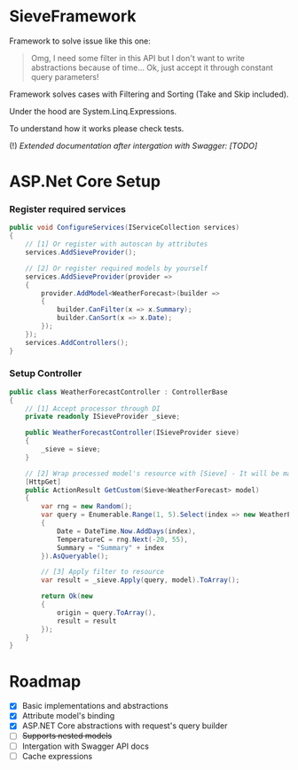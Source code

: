 # SieveFramework
Framework to solve issue like this one:
> Omg, I need some filter in this API but I don't want to write abstractions because of time...
> Ok, just accept it through constant query parameters!

Framework solves cases with Filtering and Sorting (Take and Skip included). 

Under the hood are System.Linq.Expressions.

To understand how it works please check tests.

(!) _Extended documentation after intergation with Swagger: [TODO]_

# ASP.Net Core Setup
### Register required services
```csharp
public void ConfigureServices(IServiceCollection services)
{
    // [1] Or register with autoscan by attributes
    services.AddSieveProvider();

    // [2] Or register required models by yourself
    services.AddSieveProvider(provider =>
    {
        provider.AddModel<WeatherForecast>(builder =>
        {
            builder.CanFilter(x => x.Summary);
            builder.CanSort(x => x.Date);
        });
    });
    services.AddControllers();
}
```
### Setup Controller
```csharp
public class WeatherForecastController : ControllerBase
{
    // [1] Accept processor through DI 
    private readonly ISieveProvider _sieve;

    public WeatherForecastController(ISieveProvider sieve)
    {
        _sieve = sieve;
    }

    // [2] Wrap processed model's resource with [Sieve] - It will be maped automaticly
    [HttpGet]
    public ActionResult GetCustom(Sieve<WeatherForecast> model)
    {
        var rng = new Random();
        var query = Enumerable.Range(1, 5).Select(index => new WeatherForecast
        {
            Date = DateTime.Now.AddDays(index),
            TemperatureC = rng.Next(-20, 55),
            Summary = "Summary" + index
        }).AsQueryable();

        // [3] Apply filter to resource
        var result = _sieve.Apply(query, model).ToArray();

        return Ok(new
        {
            origin = query.ToArray(),
            result = result
        });
    }
}
```

# Roadmap
- [X] Basic implementations and abstractions
- [X] Attribute model's binding  
- [X] ASP.NET Core abstractions with request's query builder
- [ ] ~~Supports nested models~~
- [ ] Intergation with Swagger API docs
- [ ] Cache expressions 
